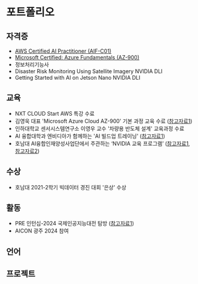 # 포트폴리오

## 자격증
* [AWS Certified AI Practitioner (AIF-C01)](https://www.credly.com/badges/648a45ac-9067-4795-b99b-5dc2991ac6b6/public_url)
* [Microsoft Certified: Azure Fundamentals (AZ-900)](https://www.credly.com/badges/c2dee647-ed0f-41fc-9adf-0cf49018c89e/public_url)
* 정보처리기능사
* Disaster Risk Monitoring Using Satellite Imagery NVIDIA DLI
* Getting Started with AI on Jetson Nano NVIDIA DLI

## 교육
* NXT CLOUD Start AWS 특강 수료
* 김영욱 대표 'Microsoft Azure Cloud AZ-900' 기본 과정 교육 수료 ([참고자료1](https://www.wikitree.co.kr/articles/996858))
* 인하대학교 센서시스템연구소 이영우 교수 '차량용 반도체 설계' 교육과정 수료
* AI 융합대학과 엔비디아가 함께하는 'AI 빌드업 트레이닝' ([참고자료1](https://com.honam.ac.kr/DepartmentNews/1/read/158))
* 호남대 AI융합인재양성사업단에서 주관하는 ‘NVIDIA 교육 프로그램’ ([참고자료1](https://com.honam.ac.kr/DepartmentNews/1/read/153), [참고자료2](http://newstoktok.com/article.php?aid=16478730691))

## 수상
* 호남대 2021-2학기 빅데이터 경진 대회 '은상' 수상

## 활동
* PRE 인턴십-2024 국제인공지능대전 탐방 ([참고자료1](https://com.honam.ac.kr/DepartmentNews/1/read/137))
* AICON 광주 2024 참여

## 언어


## 프로젝트
